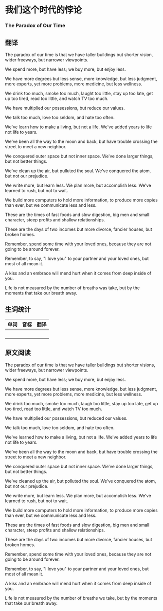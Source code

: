 # 我们这个时代的悖论
### The Paradox of Our Time

## 翻译
The paradox of our time is that we have taller buildings but shorter vision, wider freeways, but narrower viewpoints.

We spend more, but have less; we buy more, but enjoy less.

We have more degrees but less sense, more knowledge, but less judgment, more experts, yet more problems, more medicine, but less wellness.

We drink too much, smoke too much, laught too little, stay up too late, get up too tired, read too little, and watch TV too much.

We have multiplied our possessions, but reduce our values.

We talk too much, love too seldom, and hate too often.

We've learn how to make a living, but not a life. We've added years to life not life to years.

We've been all the way to the moon and back, but have trouble crossing the street to meet a new neighbor.

We conquered outer space but not inner space. We've done larger things, but not better things.

We've clean up the air, but pulluted the soul. We've conquered the atom, but not our prejudice.

We write more, but learn less. We plan more, but accomplish less. We've learned to rush, but not to wait.

We build more computers to hold more information, to produce more copies than ever, but we communicate less and less.

These are the times of fast foods and slow digestion, big men and small character, steep profits and shallow relationships.

These are the days of two incomes but more divorce, fancier houses, but broken homes.

Remember, spend some time with your loved ones, because they are not going to be around forever.

Remember, to say, "I love you" to your partner and your loved ones, but most of all mean it.

A kiss and an embrace will mend hurt when it comes from deep inside of you.

Life is not measured by the number of breaths was take, but by the moments that take our breath away.

## 生词统计
| 单词 | 音标 | 翻译 |
|-|-|-|
|  |  |  |
|  |  |  |
|  |  |  |
|  |  |  |
|  |  |  |


## 原文阅读
The paradox of our time is that we have taller buildings but shorter visions, wider freeways, but narrower viewpoints.

We spend more, but have less; we buy more, but enjoy less.

We have more degrees but less sense, more knowledge, but less judgment, more experts, yet more problems, more medicine, but less wellness.

We drink too much, smoke too much, laugh too little, stay up too late, get up too tired, read too little, and watch TV too much.

We have multiplied our possessions, but reduced our values.

We talk too much, love too seldom, and hate too often.

We've learned how to make a living, but not a life. We've added years to life not life to years.

We've been all the way to the moon and back, but have trouble crossing the street to meet a new neighbor.

We conquered outer space but not inner space. We've done larger things, but not better things.

We've cleaned up the air, but polluted the soul. We've conquered the atom, but not our prejudice.

We write more, but learn less. We plan more, but accomplish less. We've learned to rush, but not to wait.

We build more computers to hold more information, to produce more copies than ever, but we communicate less and less.

These are the times of fast foods and slow digestion, big men and small character, steep profits and shallow relationships.

These are the days of two incomes but more divorce, fancier houses, but broken homes.

Remember, spend some time with your loved ones, because they are not going to be around forever.

Remember, to say, "I love you" to your partner and your loved ones, but most of all mean it.

A kiss and an embrace will mend hurt when it comes from deep inside of you.

Life is not measured by the number of breaths we take, but by the moments that take our breath away.

<src-rtyAudio :src="'https://rtyxmd.gitee.io/rtyresources2019/2019-November/The%20Paradox%20of%20Our%20Time.mp3'"></src-rtyAudio>